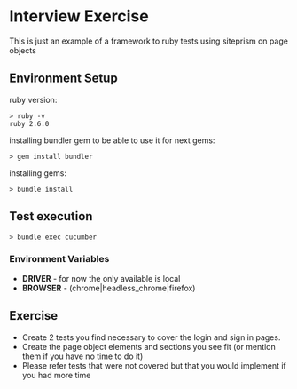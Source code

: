 Interview Exercise
===
This is just an example of a framework to ruby tests using siteprism on page objects

## Environment Setup
ruby version:
  ```
  > ruby -v
  ruby 2.6.0
  ```
installing bundler gem to be able to use it for next gems:
  ```
  > gem install bundler
  ```
installing gems:
  ```
  > bundle install
  ```

## Test execution
  ```
  > bundle exec cucumber
  ```

### Environment Variables

* **DRIVER** - for now the only available is local
* **BROWSER** - (chrome|headless_chrome|firefox)

## Exercise
* Create 2 tests you find necessary to cover the login and sign in pages.
* Create the page object elements and sections you see fit (or mention them if you have no time to do it)
* Please refer tests that were not covered but that you would implement if you had more time

